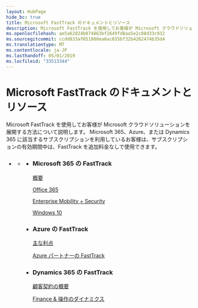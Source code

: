 ```yaml
---
layout: HubPage
hide_bc: true
title: Microsoft FastTrack のドキュメントとリソース
description: Microsoft FastTrack を使用してお客様が Microsoft クラウドソリューションを展開する方法について説明します。 Microsoft 365、Azure、または Dynamics 365 に該当するサブスクリプションを利用しているお客様は、サブスクリプションの有効期間中は、FastTrack を追加料金なしで使用できます。
ms.openlocfilehash: ae5a62824b074863bf2649fd8aa5e2c88d33c932
ms.sourcegitcommit: ccdd833af651980ea6ac655bf32b4262474b35d4
ms.translationtype: MT
ms.contentlocale: ja-JP
ms.lasthandoff: 05/01/2019
ms.locfileid: "33513344"
---
```

<div id="main" class="v2">
    <div class="container">
        <h1>Microsoft FastTrack のドキュメントとリソース</h1>
        <p>Microsoft FastTrack を使用してお客様が Microsoft クラウドソリューションを展開する方法について説明します。 Microsoft 365、Azure、または Dynamics 365 に該当するサブスクリプションを利用しているお客様は、サブスクリプションの有効期間中は、FastTrack を追加料金なしで使用できます。</p>
        <p></p>
        <ul class="pivots">
            <li>
                <a href="#home"></a>
                <ul id="home">
                    <li>
                        <a href="#home-all"></a>
                        <ul id="home-all" class="cardsZ">
                            <li>
                                <div class="cardSize">
                                    <div class="cardPadding">
                                        <div class="card">
                                                <div class="cardText">
                                                <h3>Microsoft 365 の FastTrack</h3>
                                                <p><a
                                                href="https://docs.microsoft.com/en-us/fasttrack/m365-fasttrack-benefit-overview">概要</a></p>
                                                <p><a href="https://docs.microsoft.com/fasttrack/O365-fasttrack-benefit-for-office-365">Office 365</a></p>
                                                <p><a href="https://docs.microsoft.com/enterprise-mobility-security/Solutions/enterprise-mobility-fasttrack-program">Enterprise Mobility + Security</a></p>
                                                <p><a href="https://docs.microsoft.com/fasttrack/win-10-fasttrack-benefit-for-windows-10">Windows 10</a></p>
                                            </div>
                                        </div>
                                    </div>
                                </div>
                            </li>
                            <li>
                                <div class="cardSize">
                                    <div class="cardPadding">
                                        <div class="card">
                                            <div class="cardText">
                                                <h3>Azure の FastTrack</h3>
                                                <p><a href="https://azure.microsoft.com/programs/azure-fasttrack/?v=18.03">主な利点</a></p>
                                                <p><a href="https://azure.microsoft.com/programs/azure-fasttrack/partners/">Azure パートナーの FastTrack</a></p>
                                            </div>
                                        </div>
                                    </div>
                                </div>
                            </li>
                            <li>
                                <div class="cardSize">
                                    <div class="cardPadding">
                                        <div class="card">
                                            <div class="cardText">
                                                <h3>Dynamics 365 の FastTrack</h3>
                                                <p><a href="https://docs.microsoft.com/dynamics365/get-started/fasttrack/customer-engagement/microsoft-fasttrack-dynamics-365">顧客契約の概要</a></p>
                                                <p><a href="https://docs.microsoft.com/dynamics365/unified-operations/fin-and-ops/get-started/fasttrack-dynamics-365-overview">Finance & 操作のダイナミクス</a></p>
                                            </div>
                                        </div>
                                    </div>
                                </div>
                            </li>
                        </ul>
                    </li>
                </ul>
            </li>
        </ul>
    </div>
</div>